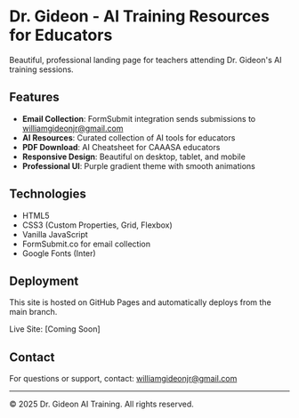 # Dr. Gideon - AI Training Resources for Educators

Beautiful, professional landing page for teachers attending Dr. Gideon's AI training sessions.

## Features

- **Email Collection**: FormSubmit integration sends submissions to williamgideonjr@gmail.com
- **AI Resources**: Curated collection of AI tools for educators
- **PDF Download**: AI Cheatsheet for CAAASA educators
- **Responsive Design**: Beautiful on desktop, tablet, and mobile
- **Professional UI**: Purple gradient theme with smooth animations

## Technologies

- HTML5
- CSS3 (Custom Properties, Grid, Flexbox)
- Vanilla JavaScript
- FormSubmit.co for email collection
- Google Fonts (Inter)

## Deployment

This site is hosted on GitHub Pages and automatically deploys from the main branch.

Live Site: [Coming Soon]

## Contact

For questions or support, contact: williamgideonjr@gmail.com

---

© 2025 Dr. Gideon AI Training. All rights reserved.
